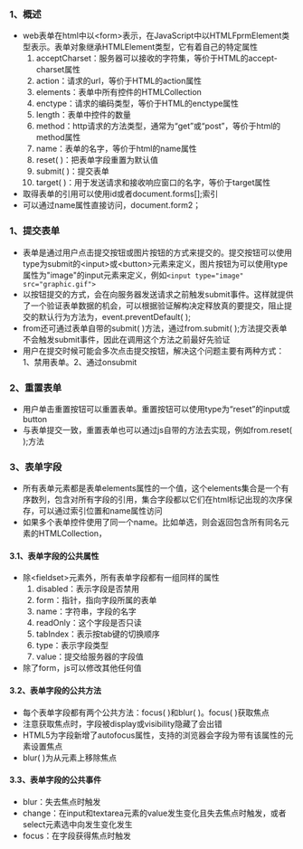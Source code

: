 ### 1、概述
+ web表单在html中以\<form>表示，在JavaScript中以HTMLFprmElement类型表示。表单对象继承HTMLElement类型，它有着自己的特定属性
	1. acceptCharset：服务器可以接收的字符集，等价于HTML的accept-charset属性
	2. action：请求的url，等价于HTML的action属性
	3. elements：表单中所有控件的HTMLCollection
	4. enctype：请求的编码类型，等价于HTML的enctype属性
	5. length：表单中控件的数量
	6. method：http请求的方法类型，通常为“get”或“post”，等价于html的method属性
	7. name：表单的名字，等价于html的name属性
	8. reset( )：把表单字段重置为默认值
	9. submit( )：提交表单
	10. target( )：用于发送请求和接收响应窗口的名字，等价于target属性
+ 取得表单的引用可以使用id或者document.forms\[\];索引
+ 可以通过name属性直接访问，document.form2；
### 1、提交表单
+ 表单是通过用户点击提交按钮或图片按钮的方式来提交的。提交按钮可以使用type为submit的\<input>或\<button>元素来定义，图片按钮为可以使用type属性为"image"的input元素来定义，例如`<input type="image" src="graphic.gif">`
+ 以按钮提交的方式，会在向服务器发送请求之前触发submit事件。这样就提供了一个验证表单数据的机会，可以根据验证解构决定释放真的要提交，阻止提交的默认行为方法为，event.preventDefault( );
+ from还可通过表单自带的submit( )方法，通过from.submit( );方法提交表单不会触发submit事件，因此在调用这个方法之前最好先验证
+ 用户在提交时候可能会多次点击提交按钮，解决这个问题主要有两种方式：1、禁用表单。2、通过onsubmit
### 2、重置表单
+ 用户单击重置按钮可以重置表单。重置按钮可以使用type为“reset”的input或button
+ 与表单提交一致，重置表单也可以通过js自带的方法去实现，例如from.reset( );方法
### 3、表单字段
+ 所有表单元素都是表单elements属性的一个值，这个elements集合是一个有序数列，包含对所有字段的引用，集合字段都以它们在html标记出现的次序保存，可以通过索引位置和name属性访问
+ 如果多个表单控件使用了同一个name。比如单选，则会返回包含所有同名元素的HTMLCollection，
#### 3.1、表单字段的公共属性
+ 除\<fieldset>元素外，所有表单字段都有一组同样的属性
	1. disabled：表示字段是否禁用
	2. form：指针，指向字段所属的表单
	3. name：字符串，字段的名字
	4. readOnly：这个字段是否只读
	5. tabIndex：表示按tab键的切换顺序
	6. type：表示字段类型
	7. value：提交给服务器的字段值
+ 除了form，js可以修改其他任何值
#### 3.2、表单字段的公共方法
+ 每个表单字段都有两个公共方法：focus( )和blur( )。focus( )获取焦点
+ 注意获取焦点时，字段被display或visibility隐藏了会出错
+ HTML5为字段新增了autofocus属性，支持的浏览器会字段为带有该属性的元素设置焦点
+ blur( )为从元素上移除焦点
#### 3.3、表单字段的公共事件
+ blur：失去焦点时触发
+ change：在input和textarea元素的value发生变化且失去焦点时触发，或者select元素选中向发生变化发生
+ focus：在字段获得焦点时触发